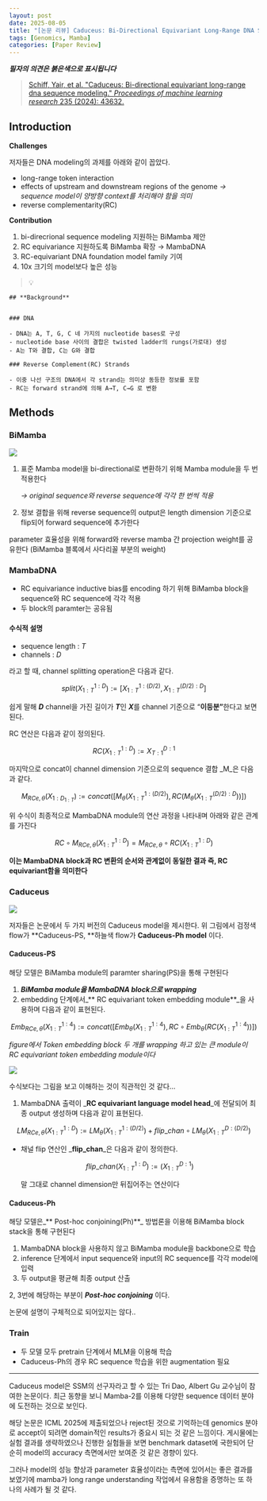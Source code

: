 ```yaml
---
layout: post
date: 2025-08-05
title: "[논문 리뷰] Caduceus: Bi-Directional Equivariant Long-Range DNA Sequence Modeling"
tags: [Genomics, Mamba]
categories: [Paper Review]
---
```


<span class="notion-red">_**필자의 의견은 붉은색으로 표시됩니다**_</span>


> [Schiff, Yair, et al. "Caduceus: Bi-directional equivariant long-range dna sequence modeling." ](https://pmc.ncbi.nlm.nih.gov/articles/PMC12189541/)[_Proceedings of machine learning research_](https://pmc.ncbi.nlm.nih.gov/articles/PMC12189541/)[ 235 (2024): 43632.](https://pmc.ncbi.nlm.nih.gov/articles/PMC12189541/)



## Introduction


**Challenges**


저자들은 DNA modeling의 과제를 아래와 같이 꼽았다.

- long-range token interaction
- effects of upstream and downstream regions of the genome 
_→ sequence model이 양방향 context를 처리해야 함을 의미_
- reverse complementarity(RC)

**Contribution**

1. bi-direcrional sequence modeling 지원하는 BiMamba 제안
1. RC equivariance 지원하도록 BiMamba 확장 → MambaDNA
1. RC-equivariant DNA foundation model family 기여
1. 10x 크기의 model보다 높은 성능

> 💡 


	## **Background**


	### DNA

	- DNA는 A, T, G, C 네 가지의 nucleotide bases로 구성
	- nucleotide base 사이의 결합은 twisted ladder의 rungs(가로대) 생성
	- A는 T와 결합, C는 G와 결합

	### Reverse Complement(RC) Strands

	- 이중 나선 구조의 DNA에서 각 strand는 의미상 동등한 정보를 포함
	- RC는 forward strand에 의해 A→T, C→G 로 변환


## Methods



### BiMamba


![](https://prod-files-secure.s3.us-west-2.amazonaws.com/542b861c-36a8-4051-84e5-8804b6728dba/2c247d59-7815-4980-99f0-8f0d21f445a7/image.png?X-Amz-Algorithm=AWS4-HMAC-SHA256&X-Amz-Content-Sha256=UNSIGNED-PAYLOAD&X-Amz-Credential=ASIAZI2LB4662XGGFLYN%2F20250910%2Fus-west-2%2Fs3%2Faws4_request&X-Amz-Date=20250910T021238Z&X-Amz-Expires=3600&X-Amz-Security-Token=IQoJb3JpZ2luX2VjEHoaCXVzLXdlc3QtMiJIMEYCIQC%2B%2F9ZMff%2FhVbdUguZFAKHiuxVMlQXJjtLvN7jOD%2BS2SAIhAO8STKKghLyRuJDfQaXKrT7ML7VQP09En3Lqa67Qrs54KogECOP%2F%2F%2F%2F%2F%2F%2F%2F%2F%2FwEQABoMNjM3NDIzMTgzODA1IgwIUJpsy%2B5KQTzkQZoq3ANSpmKOfNBeRnDd6VKge4tkF9zkMn7oVrJDTubicXATJc6%2BUFNGMUWduJ8%2Bx%2FstgxKUx%2BKsTLu%2Bub%2BC4zh1ICinM%2BPbZEOpSGSdfXYgyY7rfkjJNe4w%2FeahGBxouWPIh7pCYyZEq0hEUTJErNdv4ue0K8tqvBvDyP3Nc49%2F7eDnXb42g2CT4JxNWMhdcb2CC7T57yJr9u1hqpznem3yx8MsldSv6LqtDDUBq4IHbAoJpJlyz6ejU0Bp%2B8JMIQVn3m9G1p60yEMVsg%2Bj0w%2BqjudjjIBqxj%2FUv2kraGI09oh3li1bD2hG7DCPDslKnfHGBDGg6tnz1L8JLIjuhllPasVVVhYr3X4IKq6%2Bry0cYRZEuzHDruxuQn7lNmCMOBAaqAZtndKoJej547uMqibAI0pyZPNKhII5n4Oy2ewhV1LNj30cJ47Y%2BmRWmgR2aRaOBQkxlU1Qqdz%2FWRD%2FYTWh0jlCetBBdjK9e%2Bnt2T1i5iedWcAbQN2lvDc%2FCZMG%2BX7W6lmgMaT12qJGgm7Lj%2FhWYoC3rAHcFUDRaNkwokEXAveayZ9UZyMko%2BB2JEIUCqmqPu6ExGBqAL3o87g2bgBOpU4IsrkVME8J25bO5hgIdGckkKprdFptInZuYyszVzCjtYPGBjqkAR4wZmR5o01uPd74PDd%2F5M%2FctQ4h%2B62r6CvRaKAvxcd0CwofmmaM7SDeClnrwrk8oVZOWlOROatVgI6fNd545btVJgxr12hgu6uf%2BNK82qnA9pld2V%2Fcro0tDgDIuTkqWzONTinCdmvG7bR6e5WNfFYv9vElWWvPiV%2FLdqBVkcRse%2FWW0lfwiW6sIe%2Bln9mlL1fgmia32igrdGcmz1WTA%2FyHCxBn&X-Amz-Signature=5785eb715dea3eb930232a2ec4edac9124647663675be3e1e1c4457d9a7ef91b&X-Amz-SignedHeaders=host&x-amz-checksum-mode=ENABLED&x-id=GetObject)

1. 표준 Mamba model을 bi-directional로 변환하기 위해 Mamba module을 두 번 적용한다

	_→ original sequence와 reverse sequence에 각각 한 번씩 적용_

1. 정보 결합을 위해 reverse sequence의 output은 length dimension 기준으로 flip되어 forward sequence에 추가한다

parameter 효율성을 위해 forward와 reverse mamba 간 projection weight를 공유한다 (BiMamba 블록에서 사다리꼴 부분의 weight)



### MambaDNA

- RC equivariance inductive bias를 encoding 하기 위해 BiMamba block을 sequence와 RC sequence에 각각 적용
- 두 block의 paramter는 공유됨


#### 수식적 설명

- sequence length : _T_
- channels : _D_

라고 할 때,  channel splitting operation은 다음과 같다.


$$
split(X^{1:D}_{1:T}):=[X^{1:(D/2)}_{1:T},X^{(D/2):D}_{1:T}]
$$


<span class="notion-red">쉽게 말해 </span><span class="notion-red">_**D**_</span><span class="notion-red"> channel을 가진 길이가 </span><span class="notion-red">_**T**_</span><span class="notion-red">인 </span><span class="notion-red">_**X**_</span><span class="notion-red">를 channel 기준으로 “</span><span class="notion-red">**이등분”**</span><span class="notion-red">한다고 보면 된다.</span>


RC 연산은 다음과 같이 정의된다.


$$
RC(X^{1:D}_{1:T}):=X^{D:1}_{T:1}
$$


마지막으로 concat이 channel dimension 기준으로의 sequence 결합 _M_은 다음과 같다.


$$
M_{RCe,\theta}(X_{1:D_{1:T}}):=concat([M_{\theta}(X^{1:(D/2)}_{1:T}),RC(M_{\theta}(X^{(D/2):D}_{1:T}))])
$$


위 수식이 최종적으로 MambaDNA module의 연산 과정을 나타내며 아래와 같은 관계를 가진다


$$
RC\circ M_{RCe,\theta}(X^{1:D}_{1:T}) = M_{RCe,\theta} \circ RC(X^{1:D}_{1:T})
$$


**이는 MambaDNA block과 RC 변환의 순서와 관계없이 동일한 결과 즉, RC equivariant함을 의미한다**



### Caduceus


![](https://prod-files-secure.s3.us-west-2.amazonaws.com/542b861c-36a8-4051-84e5-8804b6728dba/f94a60d7-8145-473b-aef9-7c68d3ec604a/image.png?X-Amz-Algorithm=AWS4-HMAC-SHA256&X-Amz-Content-Sha256=UNSIGNED-PAYLOAD&X-Amz-Credential=ASIAZI2LB4662XGGFLYN%2F20250910%2Fus-west-2%2Fs3%2Faws4_request&X-Amz-Date=20250910T021238Z&X-Amz-Expires=3600&X-Amz-Security-Token=IQoJb3JpZ2luX2VjEHoaCXVzLXdlc3QtMiJIMEYCIQC%2B%2F9ZMff%2FhVbdUguZFAKHiuxVMlQXJjtLvN7jOD%2BS2SAIhAO8STKKghLyRuJDfQaXKrT7ML7VQP09En3Lqa67Qrs54KogECOP%2F%2F%2F%2F%2F%2F%2F%2F%2F%2FwEQABoMNjM3NDIzMTgzODA1IgwIUJpsy%2B5KQTzkQZoq3ANSpmKOfNBeRnDd6VKge4tkF9zkMn7oVrJDTubicXATJc6%2BUFNGMUWduJ8%2Bx%2FstgxKUx%2BKsTLu%2Bub%2BC4zh1ICinM%2BPbZEOpSGSdfXYgyY7rfkjJNe4w%2FeahGBxouWPIh7pCYyZEq0hEUTJErNdv4ue0K8tqvBvDyP3Nc49%2F7eDnXb42g2CT4JxNWMhdcb2CC7T57yJr9u1hqpznem3yx8MsldSv6LqtDDUBq4IHbAoJpJlyz6ejU0Bp%2B8JMIQVn3m9G1p60yEMVsg%2Bj0w%2BqjudjjIBqxj%2FUv2kraGI09oh3li1bD2hG7DCPDslKnfHGBDGg6tnz1L8JLIjuhllPasVVVhYr3X4IKq6%2Bry0cYRZEuzHDruxuQn7lNmCMOBAaqAZtndKoJej547uMqibAI0pyZPNKhII5n4Oy2ewhV1LNj30cJ47Y%2BmRWmgR2aRaOBQkxlU1Qqdz%2FWRD%2FYTWh0jlCetBBdjK9e%2Bnt2T1i5iedWcAbQN2lvDc%2FCZMG%2BX7W6lmgMaT12qJGgm7Lj%2FhWYoC3rAHcFUDRaNkwokEXAveayZ9UZyMko%2BB2JEIUCqmqPu6ExGBqAL3o87g2bgBOpU4IsrkVME8J25bO5hgIdGckkKprdFptInZuYyszVzCjtYPGBjqkAR4wZmR5o01uPd74PDd%2F5M%2FctQ4h%2B62r6CvRaKAvxcd0CwofmmaM7SDeClnrwrk8oVZOWlOROatVgI6fNd545btVJgxr12hgu6uf%2BNK82qnA9pld2V%2Fcro0tDgDIuTkqWzONTinCdmvG7bR6e5WNfFYv9vElWWvPiV%2FLdqBVkcRse%2FWW0lfwiW6sIe%2Bln9mlL1fgmia32igrdGcmz1WTA%2FyHCxBn&X-Amz-Signature=dc233eeb2c1442d09642a245d219e8feff07aa6cd969b36b52fac24e5194ce99&X-Amz-SignedHeaders=host&x-amz-checksum-mode=ENABLED&x-id=GetObject)


저자들은 논문에서 두 가지 버전의 Caduceus model을 제시한다. 위 그림에서 검정색 flow가 **Caduceus-PS, **하늘색 flow가 **Caduceus-Ph model** 이다.



#### Caduceus-PS


해당 모델은 BiMamba module의 paramter sharing(PS)을 통해 구현된다

1. _**BiMamba module을 MambaDNA block으로 wrapping**_
1. embedding 단계에서_** RC equivariant token embedding module**_을 사용하며 다음과 같이 표현된다.

$$
Emb_{RCe,\theta}(X^{1:4}_{1:T}):=concat([Emb_{\theta}(X^{1:4}_{1:T}),RC \circ Emb_{\theta}(RC(X^{1:4}_{1:T}))])
$$


_figure에서 Token embedding block 두 개를 wrapping 하고 있는 큰 module이 RC equivariant token embedding module이다_


![](https://prod-files-secure.s3.us-west-2.amazonaws.com/542b861c-36a8-4051-84e5-8804b6728dba/b175e4da-71eb-4e91-8c23-a06dabe673c9/image.png?X-Amz-Algorithm=AWS4-HMAC-SHA256&X-Amz-Content-Sha256=UNSIGNED-PAYLOAD&X-Amz-Credential=ASIAZI2LB4662XGGFLYN%2F20250910%2Fus-west-2%2Fs3%2Faws4_request&X-Amz-Date=20250910T021239Z&X-Amz-Expires=3600&X-Amz-Security-Token=IQoJb3JpZ2luX2VjEHoaCXVzLXdlc3QtMiJIMEYCIQC%2B%2F9ZMff%2FhVbdUguZFAKHiuxVMlQXJjtLvN7jOD%2BS2SAIhAO8STKKghLyRuJDfQaXKrT7ML7VQP09En3Lqa67Qrs54KogECOP%2F%2F%2F%2F%2F%2F%2F%2F%2F%2FwEQABoMNjM3NDIzMTgzODA1IgwIUJpsy%2B5KQTzkQZoq3ANSpmKOfNBeRnDd6VKge4tkF9zkMn7oVrJDTubicXATJc6%2BUFNGMUWduJ8%2Bx%2FstgxKUx%2BKsTLu%2Bub%2BC4zh1ICinM%2BPbZEOpSGSdfXYgyY7rfkjJNe4w%2FeahGBxouWPIh7pCYyZEq0hEUTJErNdv4ue0K8tqvBvDyP3Nc49%2F7eDnXb42g2CT4JxNWMhdcb2CC7T57yJr9u1hqpznem3yx8MsldSv6LqtDDUBq4IHbAoJpJlyz6ejU0Bp%2B8JMIQVn3m9G1p60yEMVsg%2Bj0w%2BqjudjjIBqxj%2FUv2kraGI09oh3li1bD2hG7DCPDslKnfHGBDGg6tnz1L8JLIjuhllPasVVVhYr3X4IKq6%2Bry0cYRZEuzHDruxuQn7lNmCMOBAaqAZtndKoJej547uMqibAI0pyZPNKhII5n4Oy2ewhV1LNj30cJ47Y%2BmRWmgR2aRaOBQkxlU1Qqdz%2FWRD%2FYTWh0jlCetBBdjK9e%2Bnt2T1i5iedWcAbQN2lvDc%2FCZMG%2BX7W6lmgMaT12qJGgm7Lj%2FhWYoC3rAHcFUDRaNkwokEXAveayZ9UZyMko%2BB2JEIUCqmqPu6ExGBqAL3o87g2bgBOpU4IsrkVME8J25bO5hgIdGckkKprdFptInZuYyszVzCjtYPGBjqkAR4wZmR5o01uPd74PDd%2F5M%2FctQ4h%2B62r6CvRaKAvxcd0CwofmmaM7SDeClnrwrk8oVZOWlOROatVgI6fNd545btVJgxr12hgu6uf%2BNK82qnA9pld2V%2Fcro0tDgDIuTkqWzONTinCdmvG7bR6e5WNfFYv9vElWWvPiV%2FLdqBVkcRse%2FWW0lfwiW6sIe%2Bln9mlL1fgmia32igrdGcmz1WTA%2FyHCxBn&X-Amz-Signature=05c8826771e098590a72e3f0777dd54509970085164521f1676614f18c81c8b1&X-Amz-SignedHeaders=host&x-amz-checksum-mode=ENABLED&x-id=GetObject)


<span class="notion-red">수식보다는 그림을 보고 이해하는 것이 직관적인 것 같다…</span>

1. MambaDNA 출력이 _**RC equivariant language model head**_에 전달되어 최종 output 생성하며 다음과 같이 표현된다.

$$
LM_{RCe,\theta}(X^{1:D}_{1:T}):= LM_{\theta}(X^{1:(D/2)}_{1:T})+flip\_chan\circ LM_{\theta}(X^{D:(D/2)}_{1:T})
$$

- 채널 flip 연산인 _**flip\_chan**_은 다음과 같이 정의한다.

	$$
	flip\_chan(X^{1:D}_{1:T}):=(X^{D:1}_{1:T})
	$$


	말 그대로 channel dimension만 뒤집어주는 연산이다



#### Caduceus-Ph


해당 모델은_** Post-hoc conjoining(Ph)**_ 방법론을 이용해 BiMamba block stack을 통해 구현된다

1. MambaDNA block을 사용하지 않고 BiMamba module을 backbone으로 학습
1. inference 단계에서 input sequence와 input의 RC sequence를 각각 model에 입력
1. 두 output을 평균해 최종 output 산출

2, 3번에 해당하는 부분이 _**Post-hoc conjoining**_ 이다.


<span class="notion-red">논문에 설명이 구체적으로 되어있지는 않다..</span>



### Train

- 두 모델 모두 pretrain 단계에서 MLM을 이용해 학습
- Caduceus-Ph의 경우 RC sequence 학습을 위한 augmentation 필요

---


<span class="notion-red">Caduceus model은 SSM의 선구자라고 할 수 있는 Tri Dao, Albert Gu 교수님이 참여한 논문이다. 최근 동향을 보니 Mamba-2를 이용해 다양한 sequence 데이터 분야에 도전하는 것으로 보인다.</span>


<span class="notion-red">해당 논문은 ICML 2025에 제출되었으나 reject된 것으로 기억하는데 genomics 분야로 accept이 되려면 domain적인 results가 중요시 되는 것 같은 느낌이다. 게시물에는 실험 결과를 생략하였으나 진행한 실험들을 보면 benchmark dataset에 국한되어 단순히 model의 accuracy 측면에서만 보여준 것 같은 경향이 있다.</span>


<span class="notion-red">그러나 model의 성능 향상과 parameter 효율성이라는 측면에 있어서는 좋은 결과를 보였기에 mamba가 long range understanding 작업에서 유용함을 증명하는 또 하나의 사례가 될 것 같다.</span>

